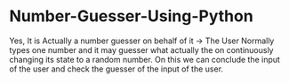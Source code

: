 # Number-Guesser-Using-Python
Yes, It is Actually a number guesser on behalf of it -> The User Normally types one number and it may guesser what actually the on continuously changing its state to a random number. On this we can conclude the input of the user and check the guesser of the input of the user. 
